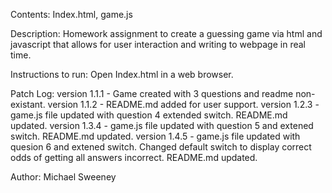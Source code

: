 Contents: Index.html, game.js

Description: Homework assignment to create a guessing game via html and javascript that allows for user interaction and writing to webpage in real time.

Instructions to run: Open Index.html in a web browser.

Patch Log:
	version 1.1.1 - Game created with 3 questions and readme non-existant.
	version 1.1.2 - README.md added for user support.
	version 1.2.3 - game.js file updated with question 4 extended switch. README.md updated.
	version 1.3.4 - game.js file updated with question 5 and extened switch. README.md updated.
	version 1.4.5 - game.js file updated with quesion 6 and extened switch. Changed default switch to display correct odds of getting all answers incorrect. README.md updated.

Author: Michael Sweeney
